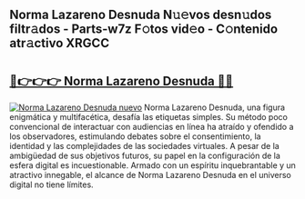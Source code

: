 ## Norma Lazareno Desnuda N𝚞𝚎vos desn𝚞dos filtr𝚊dos - Parts-w7z F𝚘tos vid𝚎o - C𝚘ntenido atr𝚊ctivo XRGCC

# <h2><a href="http://mb7ytc.tromn.icu/?c=Norma+Lazareno+Desnuda">🔗👉👉👉 Norma Lazareno Desnuda 🔗🔗</a></h2>

[![Norma Lazareno Desnuda nuevo](https://i.imgur.com/pEAQMta.gif)](http://mb7ytc.tromn.icu/?c=Norma+Lazareno+Desnuda)
Norma Lazareno Desnuda, una figura enigmática y multifacética, desafía las etiquetas simples. Su método poco convencional de interactuar con audiencias en línea ha atraído y ofendido a los observadores, estimulando debates sobre el consentimiento, la identidad y las complejidades de las sociedades virtuales. A pesar de la ambigüedad de sus objetivos futuros, su papel en la configuración de la esfera digital es incuestionable. Armado con un espíritu inquebrantable y un atractivo innegable, el alcance de Norma Lazareno Desnuda en el universo digital no tiene límites.
